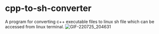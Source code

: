 # cpp-to-sh-converter
A program for converting c++ executable files to linux sh file which can be accessed from linux terminal.
![GIF-220725_204631](https://user-images.githubusercontent.com/29815204/180821323-8fa97621-6030-4c0e-bdb4-94ede50c05c7.gif)
